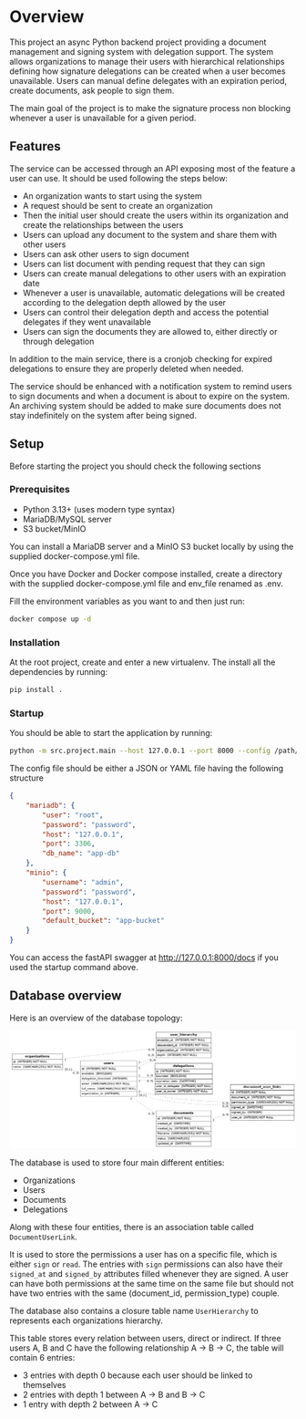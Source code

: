 # Overview

This project an async Python backend project providing a document management and signing system with delegation support. The system allows organizations to manage their users with hierarchical relationships defining how signature delegations can be created when a user becomes unavailable. Users can manual define delegates with an expiration period, create documents, ask people to sign them.

The main goal of the project is to make the signature process non blocking whenever a user is unavailable for a given period.

## Features

The service can be accessed through an API exposing most of the feature a user can use. It should be used following the steps below:

- An organization wants to start using the system
- A request should be sent to create an organization
- Then the initial user should create the users within its organization and create the relationships between the users
- Users can upload any document to the system and share them with other users
- Users can ask other users to sign document
- Users can list document with pending request that they can sign
- Users can create manual delegations to other users with an expiration date
- Whenever a user is unavailable, automatic delegations will be created according to the delegation depth allowed by the user
- Users can control their delegation depth and access the potential delegates if they went unavailable
- Users can sign the documents they are allowed to, either directly or through delegation

In addition to the main service, there is a cronjob checking for expired delegations to ensure they are properly deleted when needed.

The service should be enhanced with a notification system to remind users to sign documents and when a document is about to expire on the system.
An archiving system should be added to make sure documents does not stay indefinitely on the system after being signed.

## Setup

Before starting the project you should check the following sections

### Prerequisites

- Python 3.13+ (uses modern type syntax)
- MariaDB/MySQL server
- S3 bucket/MinIO

You can install a MariaDB server and a MinIO S3 bucket locally by using the supplied docker-compose.yml file.

Once you have Docker and Docker compose installed, create a directory with the supplied docker-compose.yml file and env_file renamed as .env.

Fill the environment variables as you want to and then just run:

```bash
docker compose up -d
```

### Installation

At the root project, create and enter a new virtualenv.
The install all the dependencies by running:

```bash
pip install .
```

### Startup

You should be able to start the application by running:

```bash
python -m src.project.main --host 127.0.0.1 --port 8000 --config /path/to/config
```

The config file should be either a JSON or YAML file having the following structure

```json
{
    "mariadb": {
        "user": "root",
        "password": "password",
        "host": "127.0.0.1",
        "port": 3306,
        "db_name": "app-db"
    },
    "minio": {
        "username": "admin",
        "password": "password",
        "host": "127.0.0.1",
        "port": 9000,
        "default_bucket": "app-bucket"
    }
}
```

You can access the fastAPI swagger at http://127.0.0.1:8000/docs if you used the startup command above.

## Database overview

Here is an overview of the database topology:

![Database topology](docs/diagram.png)

The database is used to store four main different entities:
- Organizations
- Users
- Documents
- Delegations

Along with these four entities, there is an association table called `DocumentUserLink`.

It is used to store the permissions a user has on a specific file, which is either `sign` or `read`. The entries with `sign` permissions can also have their `signed_at` and `signed_by` attributes filled whenever they are signed. A user can have both permissions at the same time on the same file but should not have two entries with the same (document_id, permission_type) couple.

The database also contains a closure table name `UserHierarchy` to represents each organizations hierarchy.

This table stores every relation between users, direct or indirect. If three users A, B and C have the following relationship A -> B -> C, the table will contain 6 entries:
- 3 entries with depth 0 because each user should be linked to themselves
- 2 entries with depth 1 between A -> B and B -> C
- 1 entry with depth 2 between A -> C
